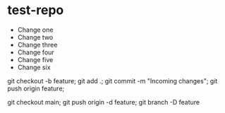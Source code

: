 # test-repo

* Change one
* Change two
* Change three
* Change four
* Change five
* Change six


git checkout -b feature; git add .; git commit -m "Incoming changes"; git push origin feature;

git checkout main; git push origin -d feature; git branch -D feature